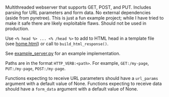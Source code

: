 Multithreaded webserver that supports GET, POST, and PUT. Includes parsing for URL parameters and form data. No external dependencies (aside from pyretree). This is just a fun example project; while I have tried to make it safe there are likely exploitable flaws. Should not be used in production.

Use `<% head %> ... <% /head %>` to add to HTML head in a template file (see [home.html](https://github.com/luketimothyjones/pyretree/tree/main/examples/webserver/www-root/templates/home.html)) or call to `build_html_response()`.

See [example_server.py](https://github.com/luketimothyjones/pyretree/tree/main/examples/webserver/example_server.py) for an example implementation.

Paths are in the format `HTTP_VERB:<path>`. For example, `GET:/my-page`, `PUT:/my-page`, `POST:/my-page`.

Functions expecting to receive URL parameters should have a `url_params` argument with a default value of None.
Functions expecting to receive data should have a `form_data` argument with a default value of None.
